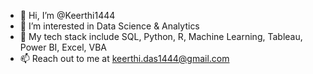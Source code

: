 - 👋 Hi, I’m @Keerthi1444
- 👀 I’m interested in Data Science & Analytics
- 💞️ My tech stack include SQL, Python, R, Machine Learning, Tableau, Power BI, Excel, VBA
- 📫 Reach out to me at keerthi.das1444@gmail.com

<!---
Keerthi1444/Keerthi1444 is a ✨ special ✨ repository because its `README.md` (this file) appears on your GitHub profile.
You can click the Preview link to take a look at your changes.
--->
